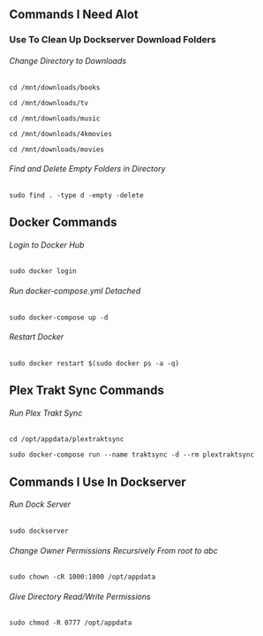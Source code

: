 ## Commands I Need Alot


### Use To Clean Up Dockserver Download Folders 
###### Change Directory to Downloads
`cd /mnt/downloads/books`

`cd /mnt/downloads/tv`

`cd /mnt/downloads/music`

`cd /mnt/downloads/4kmovies`

`cd /mnt/downloads/movies`
###### Find and Delete Empty Folders in Directory
`sudo find . -type d -empty -delete`
## Docker Commands
###### Login to Docker Hub
`sudo docker login`
###### Run docker-compose.yml Detached
`sudo docker-compose up -d`
###### Restart Docker
`sudo docker restart $(sudo docker ps -a -q)`
## Plex Trakt Sync Commands
###### Run Plex Trakt Sync
`cd /opt/appdata/plextraktsync`

`sudo docker-compose run --name traktsync -d --rm plextraktsync`
## Commands I Use In Dockserver
###### Run Dock Server
`sudo dockserver`
###### Change Owner Permissions Recursively From root to abc
`sudo chown -cR 1000:1000 /opt/appdata`
###### Give Directory Read/Write Permissions
`sudo chmod -R 0777 /opt/appdata`
